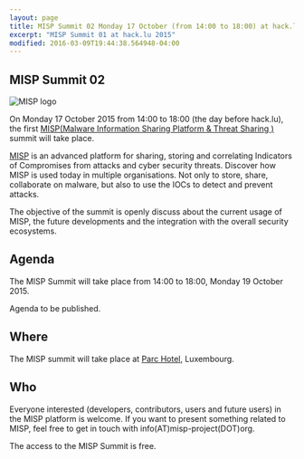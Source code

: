 ```yaml
---
layout: page
title: MISP Summit 02 Monday 17 October (from 14:00 to 18:00) at hack.lu 2016
excerpt: "MISP Summit 01 at hack.lu 2015"
modified: 2016-03-09T19:44:38.564948-04:00
---
```



MISP Summit 02
--------------

![MISP logo](https://raw.githubusercontent.com/MISP/MISP/master/INSTALL/logos/misp-logo.png)

On Monday 17 October 2015 from 14:00 to 18:00 (the day before hack.lu), the first [MISP(Malware Information Sharing Platform & Threat Sharing
)](http://www.misp-project.org/) summit will take place.


[MISP](http://www.misp-project.org/) is an advanced platform for sharing, storing and correlating Indicators of Compromises from attacks and cyber security threats.
Discover how MISP is used today in multiple organisations. Not only to store, share, collaborate on malware, but also to use the IOCs to detect and prevent attacks.

The objective of the summit is openly discuss about the current usage of MISP, the future developments and the integration with the overall security ecosystems.

Agenda
------

The MISP Summit will take place from 14:00 to 18:00, Monday 19 October 2015.

Agenda to be published.


Where
-----

The MISP summit will take place at [Parc Hotel](http://www.parc-hotel.lu/), Luxembourg.

Who
---

Everyone interested (developers, contributors, users and future users) in the MISP platform is welcome. If you want to present something related to MISP, feel free to get in touch with info(AT)misp-project(DOT)org.

The access to the MISP Summit is free.

